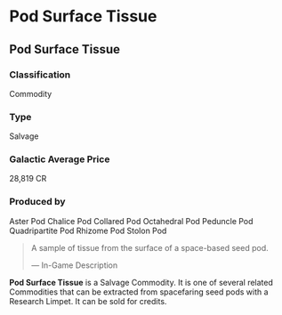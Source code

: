 # Pod Surface Tissue
## Pod Surface Tissue

### Classification

Commodity

### Type

Salvage

### Galactic Average Price

28,819 CR

### Produced by

Aster Pod
Chalice Pod
Collared Pod
Octahedral Pod
Peduncle Pod
Quadripartite Pod
Rhizome Pod
Stolon Pod

> 
> 
> A sample of tissue from the surface of a space-based seed pod.
> 
> 
> — In-Game Description
> 

**Pod Surface Tissue** is a Salvage Commodity. It is one of several related Commodities that can be extracted from spacefaring seed pods with a Research Limpet. It can be sold for credits.